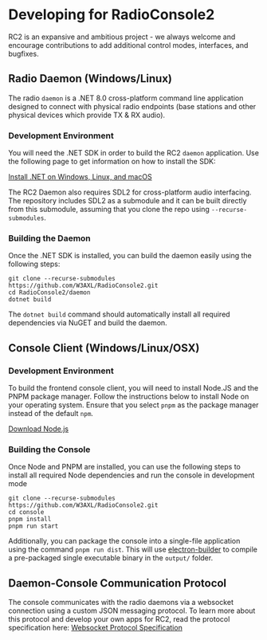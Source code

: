 # Developing for RadioConsole2

RC2 is an expansive and ambitious project - we always welcome and encourage contributions to add additional control modes, interfaces, and bugfixes.

## Radio Daemon (Windows/Linux)

The radio `daemon` is a .NET 8.0 cross-platform command line application designed to connect with physical radio endpoints (base stations and other physical devices which provide TX & RX audio).

### Development Environment

You will need the .NET SDK in order to build the RC2 `daemon` application. Use the following page to get information on how to install the SDK:

[Install .NET on Windows, Linux, and macOS](https://learn.microsoft.com/en-us/dotnet/core/install/)

The RC2 Daemon also requires SDL2 for cross-platform audio interfacing. The repository includes SDL2 as a submodule and it can be built directly from this submodule,
assuming that you clone the repo using `--recurse-submodules`.

### Building the Daemon

Once the .NET SDK is installed, you can build the daemon easily using the following steps:

```console
git clone --recurse-submodules https://github.com/W3AXL/RadioConsole2.git
cd RadioConsole2/daemon
dotnet build
```

The `dotnet build` command should automatically install all required dependencies via NuGET and build the daemon.

## Console Client (Windows/Linux/OSX)

### Development Environment

To build the frontend console client, you will need to install Node.JS and the PNPM package manager. Follow the instructions below
to install Node on your operating system. Ensure that you select `pnpm` as the package manager instead of the default `npm`.

[Download Node.js](https://nodejs.org/en/download)

### Building the Console

Once Node and PNPM are installed, you can use the following steps to install all required Node dependencies and run the console in development mode

```console
git clone --recurse-submodules https://github.com/W3AXL/RadioConsole2.git
cd console
pnpm install
pnpm run start
```

Additionally, you can package the console into a single-file application using the command `pnpm run dist`. This will use [electron-builder](https://www.electron.build/) to compile a pre-packaged single executable binary in the `output/` folder.

## Daemon-Console Communication Protocol

The console communicates with the radio daemons via a websocket connection using a custom JSON messaging protocol. To learn more about this protocol and develop your own apps for RC2, read the protocol specification here: [Websocket Protocol Specification](websocket-protocol.md)